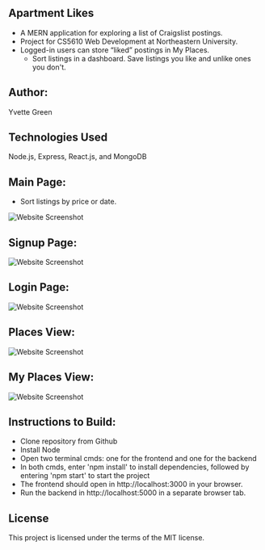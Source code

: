 ## Apartment Likes

- A MERN application for exploring a list of Craigslist postings.  
- Project for CS5610 Web Development at Northeastern University.
- Logged-in users can store “liked” postings in My Places.
  - Sort listings in a dashboard. Save listings you like and unlike ones you don't.
  
## Author: 
Yvette Green

## Technologies Used
Node.js, Express, React.js, and MongoDB

## Main Page:
- Sort listings by price or date.

![Website Screenshot](https://github.com/greeny90/apartmentlikes/blob/main/images/mainpage.png)

## Signup Page:
![Website Screenshot](https://github.com/greeny90/apartmentlikes/blob/main/images/signup.png)

## Login Page:
![Website Screenshot](https://github.com/greeny90/apartmentlikes/blob/main/images/loginpage.png)

## Places View:
![Website Screenshot](https://github.com/greeny90/apartmentlikes/blob/main/images/places.png)

## My Places View:
![Website Screenshot](https://github.com/greeny90/apartmentlikes/blob/main/images/myplaces.png)

## Instructions to Build:
- Clone repository from Github
- Install Node
- Open two terminal cmds: one for the frontend and one for the backend
- In both cmds, enter 'npm install' to install dependencies, followed by entering 'npm start' to start the project
- The frontend should open in http://localhost:3000 in your browser.
- Run the backend in http://localhost:5000 in a separate browser tab.

## License
This project is licensed under the terms of the MIT license.
